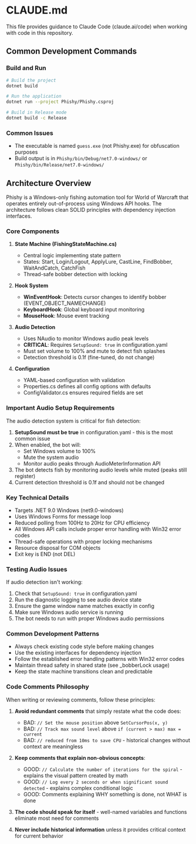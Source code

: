 # CLAUDE.md

This file provides guidance to Claude Code (claude.ai/code) when working with code in this repository.

## Common Development Commands

### Build and Run
```bash
# Build the project
dotnet build

# Run the application
dotnet run --project Phishy/Phishy.csproj

# Build in Release mode
dotnet build -c Release
```

### Common Issues
- The executable is named `guess.exe` (not Phishy.exe) for obfuscation purposes
- Build output is in `Phishy/bin/Debug/net7.0-windows/` or `Phishy/bin/Release/net7.0-windows/`

## Architecture Overview

Phishy is a Windows-only fishing automation tool for World of Warcraft that operates entirely out-of-process using Windows API hooks. The architecture follows clean SOLID principles with dependency injection interfaces.

### Core Components

1. **State Machine (FishingStateMachine.cs)**
   - Central logic implementing state pattern
   - States: Start, Login/Logout, ApplyLure, CastLine, FindBobber, WaitAndCatch, CatchFish
   - Thread-safe bobber detection with locking

2. **Hook System**
   - **WinEventHook**: Detects cursor changes to identify bobber (EVENT_OBJECT_NAMECHANGE)
   - **KeyboardHook**: Global keyboard input monitoring
   - **MouseHook**: Mouse event tracking
   
3. **Audio Detection**
   - Uses NAudio to monitor Windows audio peak levels
   - **CRITICAL**: Requires `SetupSound: true` in configuration.yaml
   - Must set volume to 100% and mute to detect fish splashes
   - Detection threshold is 0.1f (fine-tuned, do not change)

4. **Configuration**
   - YAML-based configuration with validation
   - Properties.cs defines all config options with defaults
   - ConfigValidator.cs ensures required fields are set

### Important Audio Setup Requirements

The audio detection system is critical for fish detection:

1. **SetupSound must be true** in configuration.yaml - this is the most common issue
2. When enabled, the bot will:
   - Set Windows volume to 100%
   - Mute the system audio
   - Monitor audio peaks through AudioMeterInformation API
3. The bot detects fish by monitoring audio levels while muted (peaks still register)
4. Current detection threshold is 0.1f and should not be changed

### Key Technical Details

- Targets .NET 9.0 Windows (net9.0-windows)
- Uses Windows Forms for message loop
- Reduced polling from 100Hz to 20Hz for CPU efficiency
- All Windows API calls include proper error handling with Win32 error codes
- Thread-safe operations with proper locking mechanisms
- Resource disposal for COM objects
- Exit key is END (not DEL)

### Testing Audio Issues

If audio detection isn't working:
1. Check that `SetupSound: true` in configuration.yaml
2. Run the diagnostic logging to see audio device state
3. Ensure the game window name matches exactly in config
4. Make sure Windows audio service is running
5. The bot needs to run with proper Windows audio permissions

### Common Development Patterns

- Always check existing code style before making changes
- Use the existing interfaces for dependency injection
- Follow the established error handling patterns with Win32 error codes
- Maintain thread safety in shared state (see _bobberLock usage)
- Keep the state machine transitions clean and predictable

### Code Comments Philosophy

When writing or reviewing comments, follow these principles:

1. **Avoid redundant comments** that simply restate what the code does:
   - BAD: `// Set the mouse position` above `SetCursorPos(x, y)`
   - BAD: `// Track max sound level` above `if (current > max) max = current`
   - BAD: `// reduced from 10ms to save CPU` - historical changes without context are meaningless

2. **Keep comments that explain non-obvious concepts**:
   - GOOD: `// Calculate the number of iterations for the spiral` - explains the visual pattern created by math
   - GOOD: `// Log every 2 seconds or when significant sound detected` - explains complex conditional logic
   - GOOD: Comments explaining WHY something is done, not WHAT is done

3. **The code should speak for itself** - well-named variables and functions eliminate most need for comments

4. **Never include historical information** unless it provides critical context for current behavior